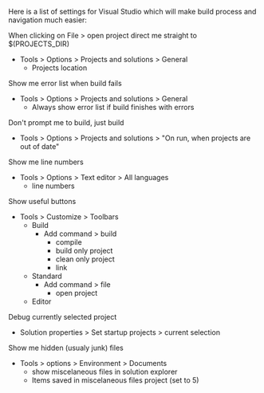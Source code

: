 
Here is a list of settings for Visual Studio which will
make build process and navigation much easier:


When clicking on File > open project direct me straight to $(PROJECTS_DIR)

* Tools > Options > Projects and solutions > General
	* Projects location

	
Show me error list when build fails

* Tools > Options > Projects and solutions > General
	* Always show error list if build finishes with errors


Don't prompt me to build, just build

* Tools > Options > Projects and solutions > "On run, when projects are out of date"


Show me line numbers

* Tools > Options > Text editor > All languages
	* line numbers


Show useful buttons

* Tools > Customize > Toolbars
	* Build
		* Add command > build
			* compile
			* build only project
			* clean only project
			* link
	* Standard
		* Add command > file
			* open project
	* Editor
		
Debug currently selected project

* Solution properties > Set startup projects > current selection

Show me hidden (usualy junk) files

* Tools > options > Environment > Documents
	* show miscelaneous files in solution explorer
	* Items saved in miscelaneous files project (set to 5)
